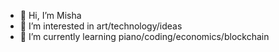- 👋 Hi, I’m Misha
- 👀 I’m interested in art/technology/ideas
- 🌱 I’m currently learning piano/coding/economics/blockchain


<!---
mlantsov/mlantsov is a ✨ special ✨ repository because its `README.md` (this file) appears on your GitHub profile.
You can click the Preview link to take a look at your changes.
--->
